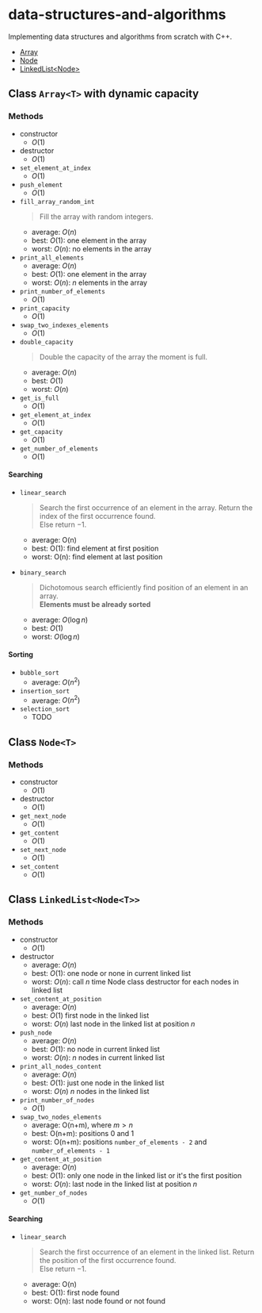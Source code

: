 # data-structures-and-algorithms

Implementing data structures and algorithms from scratch with C++.

- [Array<T>](#class-arrayt-with-dynamic-capacity)
- [Node<T>](#class-nodet)
- [LinkedList<Node<T>>](#class-linkedlistnodet)

## Class `Array<T>` with dynamic capacity

### Methods

- constructor
  - $O(1)$
- destructor
  - $O(1)$
- `set_element_at_index`
  - $O(1)$
- `push_element`
  - $O(1)$
- `fill_array_random_int`
  > Fill the array with random integers.
  - average: $O(n)$
  - best: $O(1)$: one element in the array
  - worst: $O(n)$: no elements in the array
- `print_all_elements`
  - average: $O(n)$
  - best: $O(1)$: one element in the array
  - worst: $O(n)$: $n$ elements in the array
- `print_number_of_elements`
  - $O(1)$
- `print_capacity`
  - $O(1)$
- `swap_two_indexes_elements`
  - $O(1)$
- `double_capacity`
  > Double the capacity of the array the moment is full.
  - average: $O(n)$
  - best: $O(1)$
  - worst: $O(n)$
- `get_is_full`
  - $O(1)$
- `get_element_at_index`
  - $O(1)$
- `get_capacity`
  - $O(1)$
- `get_number_of_elements`
  - $O(1)$

#### Searching

- `linear_search`

  > Search the first occurrence of an element in the array. Return the index of
  > the first occurrence found. <br /> Else return $-1$.

  - average: O(n)
  - best: O(1): find element at first position
  - worst: O(n): find element at last position

- `binary_search`
  > Dichotomous search efficiently find position of an element in an array.
  > <br /> **Elements must be already sorted**
  - average: $O(\log n)$
  - best: $O(1)$
  - worst: $O(\log n)$

#### Sorting

- `bubble_sort`
  - average: $O(n^2)$
- `insertion_sort`
  - average: $O(n^2)$
- `selection_sort`
  - TODO

## Class `Node<T>`

### Methods

- constructor
  - $O(1)$
- destructor
  - $O(1)$
- `get_next_node`
  - $O(1)$
- `get_content`
  - $O(1)$
- `set_next_node`
  - $O(1)$
- `set_content`
  - $O(1)$

## Class `LinkedList<Node<T>>`

### Methods

- constructor
  - $O(1)$
- destructor
  - average: $O(n)$
  - best: $O(1)$: one node or none in current linked list
  - worst: $O(n)$: call $n$ time Node class destructor for each nodes in linked
    list
- `set_content_at_position`
  - average: $O(n)$
  - best: $O(1)$ first node in the linked list
  - worst: $O(n)$ last node in the linked list at position $n$
- `push_node`
  - average: $O(n)$
  - best: $O(1)$: no node in current linked list
  - worst: $O(n)$: $n$ nodes in current linked list
- `print_all_nodes_content`
  - average: $O(n)$
  - best: $O(1)$: just one node in the linked list
  - worst: $O(n)$ $n$ nodes in the linked list
- `print_number_of_nodes`
  - $O(1)$
- `swap_two_nodes_elements`
  - average: O(n+m), where $m>n$
  - best: O(n+m): positions $0$ and $1$
  - worst: O(n+m): positions `number_of_elements - 2` and
    `number_of_elements - 1`
- `get_content_at_position`
  - average: $O(n)$
  - best: $O(1)$: only one node in the linked list or it's the first position
  - worst: $O(n)$: last node in the linked list at position $n$
- `get_number_of_nodes`
  - $O(1)$

#### Searching

- `linear_search`
  > Search the first occurrence of an element in the linked list. Return the
  > position of the first occurrence found. <br /> Else return $-1$.
  - average: O(n)
  - best: O(1): first node found
  - worst: O(n): last node found or not found
